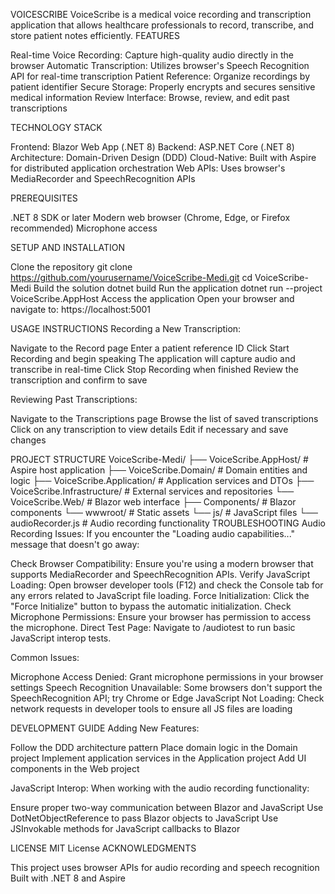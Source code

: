 VOICESCRIBE
VoiceScribe is a medical voice recording and transcription application that allows healthcare professionals to record, transcribe, and store patient notes efficiently.
FEATURES

Real-time Voice Recording: Capture high-quality audio directly in the browser
Automatic Transcription: Utilizes browser's Speech Recognition API for real-time transcription
Patient Reference: Organize recordings by patient identifier
Secure Storage: Properly encrypts and secures sensitive medical information
Review Interface: Browse, review, and edit past transcriptions

TECHNOLOGY STACK

Frontend: Blazor Web App (.NET 8)
Backend: ASP.NET Core (.NET 8)
Architecture: Domain-Driven Design (DDD)
Cloud-Native: Built with Aspire for distributed application orchestration
Web APIs: Uses browser's MediaRecorder and SpeechRecognition APIs

PREREQUISITES

.NET 8 SDK or later
Modern web browser (Chrome, Edge, or Firefox recommended)
Microphone access

SETUP AND INSTALLATION

Clone the repository
git clone https://github.com/yourusername/VoiceScribe-Medi.git
cd VoiceScribe-Medi
Build the solution
dotnet build
Run the application
dotnet run --project VoiceScribe.AppHost
Access the application
Open your browser and navigate to: https://localhost:5001

USAGE INSTRUCTIONS
Recording a New Transcription:

Navigate to the Record page
Enter a patient reference ID
Click Start Recording and begin speaking
The application will capture audio and transcribe in real-time
Click Stop Recording when finished
Review the transcription and confirm to save

Reviewing Past Transcriptions:

Navigate to the Transcriptions page
Browse the list of saved transcriptions
Click on any transcription to view details
Edit if necessary and save changes

PROJECT STRUCTURE
VoiceScribe-Medi/
├── VoiceScribe.AppHost/      # Aspire host application
├── VoiceScribe.Domain/       # Domain entities and logic
├── VoiceScribe.Application/  # Application services and DTOs
├── VoiceScribe.Infrastructure/ # External services and repositories
└── VoiceScribe.Web/          # Blazor web interface
├── Components/           # Blazor components
└── wwwroot/              # Static assets
└── js/               # JavaScript files
└── audioRecorder.js # Audio recording functionality
TROUBLESHOOTING
Audio Recording Issues:
If you encounter the "Loading audio capabilities..." message that doesn't go away:

Check Browser Compatibility: Ensure you're using a modern browser that supports MediaRecorder and SpeechRecognition APIs.
Verify JavaScript Loading: Open browser developer tools (F12) and check the Console tab for any errors related to JavaScript file loading.
Force Initialization: Click the "Force Initialize" button to bypass the automatic initialization.
Check Microphone Permissions: Ensure your browser has permission to access the microphone.
Direct Test Page: Navigate to /audiotest to run basic JavaScript interop tests.

Common Issues:

Microphone Access Denied: Grant microphone permissions in your browser settings
Speech Recognition Unavailable: Some browsers don't support the SpeechRecognition API; try Chrome or Edge
JavaScript Not Loading: Check network requests in developer tools to ensure all JS files are loading

DEVELOPMENT GUIDE
Adding New Features:

Follow the DDD architecture pattern
Place domain logic in the Domain project
Implement application services in the Application project
Add UI components in the Web project

JavaScript Interop:
When working with the audio recording functionality:

Ensure proper two-way communication between Blazor and JavaScript
Use DotNetObjectReference to pass Blazor objects to JavaScript
Use JSInvokable methods for JavaScript callbacks to Blazor

LICENSE
MIT License
ACKNOWLEDGMENTS

This project uses browser APIs for audio recording and speech recognition
Built with .NET 8 and Aspire
